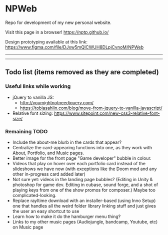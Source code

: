 # NPWeb

Repo for development of my new personal website.

Visit this page in a browser!
https://nptp.github.io/

Design prototyping available at this link:
https://www.figma.com/file/DJxw5mQICWUH8DLpjCvnoM/NPWeb

---

---

## Todo list (items removed as they are completed)

### Useful links while working

- jQuery to vanilla JS:
  - http://youmightnotneedjquery.com/
  - https://tobiasahlin.com/blog/move-from-jquery-to-vanilla-javascript/
- Relative font sizing: https://www.sitepoint.com/new-css3-relative-font-size/

### Remaining TODO

- Include the about-me blurb in the cards that appear?
- Centralize the card-appearing functions into one, as they work with About, Portfolio, and Music pages.
- Better image for the front page "Game developer" bubble in colour.
- Videos that play on hover over each portfolio card instead of the slideshows we have now (with exceptions like the Doom mod and any other in-progress card added later)
- Not sure yet: videos in the landing page bubbles? (Editing in Unity & photoshop for game dev. Editing in cubase, sound forge, and a shot of playing keys from one of the show promos for composer.) Maybe too complicated-looking.
- Replace rayltime download with an installer-based (using Inno Setup) one that handles all the weird folder library linking stuff and just gives the user an easy shortcut to use
- Learn how to make it do the hamburger menu thing?
- Links to my other music pages (Audiojungle, bandcamp, Youtube, etc) on Music page
